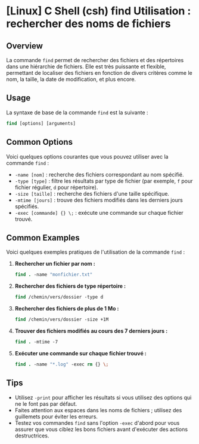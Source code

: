 # [Linux] C Shell (csh) find Utilisation : rechercher des noms de fichiers

## Overview
La commande `find` permet de rechercher des fichiers et des répertoires dans une hiérarchie de fichiers. Elle est très puissante et flexible, permettant de localiser des fichiers en fonction de divers critères comme le nom, la taille, la date de modification, et plus encore.

## Usage
La syntaxe de base de la commande `find` est la suivante :

```csh
find [options] [arguments]
```

## Common Options
Voici quelques options courantes que vous pouvez utiliser avec la commande `find` :

- `-name [nom]` : recherche des fichiers correspondant au nom spécifié.
- `-type [type]` : filtre les résultats par type de fichier (par exemple, `f` pour fichier régulier, `d` pour répertoire).
- `-size [taille]` : recherche des fichiers d'une taille spécifique.
- `-mtime [jours]` : trouve des fichiers modifiés dans les derniers jours spécifiés.
- `-exec [commande] {} \;` : exécute une commande sur chaque fichier trouvé.

## Common Examples
Voici quelques exemples pratiques de l'utilisation de la commande `find` :

1. **Rechercher un fichier par nom :**
   ```csh
   find . -name "monfichier.txt"
   ```

2. **Rechercher des fichiers de type répertoire :**
   ```csh
   find /chemin/vers/dossier -type d
   ```

3. **Rechercher des fichiers de plus de 1 Mo :**
   ```csh
   find /chemin/vers/dossier -size +1M
   ```

4. **Trouver des fichiers modifiés au cours des 7 derniers jours :**
   ```csh
   find . -mtime -7
   ```

5. **Exécuter une commande sur chaque fichier trouvé :**
   ```csh
   find . -name "*.log" -exec rm {} \;
   ```

## Tips
- Utilisez `-print` pour afficher les résultats si vous utilisez des options qui ne le font pas par défaut.
- Faites attention aux espaces dans les noms de fichiers ; utilisez des guillemets pour éviter les erreurs.
- Testez vos commandes `find` sans l'option `-exec` d'abord pour vous assurer que vous ciblez les bons fichiers avant d'exécuter des actions destructrices.
